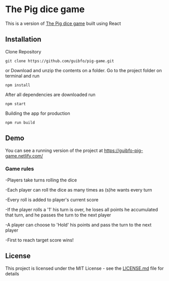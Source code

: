 # The Pig dice game

This is a version of [The Pig dice game](https://en.wikipedia.org/wiki/Pig_(dice_game)) built using React

## Installation

Clone Repository

```
git clone https://github.com/guibfo/pig-game.git
```

or Download and unzip the contents on a folder. Go to the project folder on terminal and run

```
npm install
```

After all dependencies are downloaded run

```
npm start
```

Building the app for production

```
npm run build
```

## Demo

You can see a running version of the project at https://guibfo-pig-game.netlify.com/

### Game rules

-Players take turns rolling the dice

-Each player can roll the dice as many times as (s)he wants every turn

-Every roll is added to player's current score

-If the player rolls a '1' his turn is over, he loses all points he accumulated that turn, and he passes the turn to the next player

-A player can choose to 'Hold' his points and pass the turn to the next player

-First to reach target score wins!

## License

This project is licensed under the MIT License - see the [LICENSE.md](LICENSE.md) file for details
